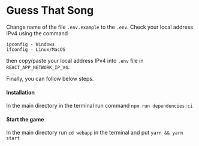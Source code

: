 # Guess That Song

Change name of the file `.env.example` to the `.env`. Check your local address IPv4 using the command
```
ipconfig - Windows
ifconfig - Linux/MacOS
```
then copy/paste your local address IPv4 into `.env` file in `REACT_APP_NETWORK_IP_V4`.

Finally, you can follow below steps.
#### Installation

In the main directory in the terminal run command `npm run dependencies:ci`

#### Start the game

In the main directory run `cd webapp` in the terminal and put `yarn && yarn start`
